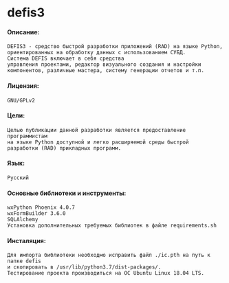 # defis3

#### Описание:
    DEFIS3 - cредство быстрой разработки приложений (RAD) на языке Python,
    ориентированных на обработку данных с использованием СУБД.
    Система DEFIS включает в себя средства
    управления проектами, редактор визуального создания и настройки
    компонентов, различные мастера, систему генерации отчетов и т.п.

#### Лицензия:
    GNU/GPLv2

#### Цели:
    Целью публикации данной разработки является предоставление программистам
    на языке Python доступной и легко расширяемой среды быстрой
    разработки (RAD) прикладных программ.

#### Язык:
    Русский

#### Основные библиотеки и инструменты:
    wxPython Phoenix 4.0.7
    wxFormBuilder 3.6.0
    SQLAlchemy
    Установка дополнительных требуемых библиотек в файле requirements.sh

#### Инсталяция:
    Для импорта библиотеки необходмо исправить файл ./ic.pth на путь к папке defis
    и скопировать в /usr/lib/python3.7/dist-packages/.
    Тестирование проекта производиться на ОС Ubuntu Linux 18.04 LTS.
